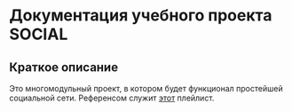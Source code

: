 # Документация учебного проекта SOCIAL

## Краткое описание

Это многомодульный проект, в котором будет функционал простейшей социальной сети. Референсом служит [этот](https://www.youtube.com/playlist?list=PLuZJ9n46uMzXVj9JEjULImuBKRVKKS9To) плейлист.
